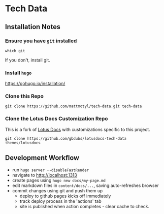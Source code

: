 # Tech Data

## Installation Notes 

### Ensure you have `git` installed

`which git`

If you don't, install git.

### Install `hugo`

https://gohugo.io/installation/

### Clone this Repo

`git clone https://github.com/mattmotyl/tech-data.git tech-data`

### Clone the Lotus Docs Customization Repo

This is a fork of [Lotus Docs](https://lotusdocs.dev/docs/quickstart/) with customizations specific to this project.

`git clone https://github.com/gbdubs/lotusdocs-tech-data themes/lotusdocs`

## Development Workflow

- run `hugo server --disableFastRender`
- navigate to [http://localhost:1313](http://localhost:1313)
- create pages using `hugo new docs/my-page.md`
- edit markdown files in `content/docs/...`, saving auto-refreshes browser
- commit changes using git and push them up
    - deploy to github pages kicks off immediately
    - track deploy process in the 'actions' tab
    - site is published when action completes - clear cache to check.
